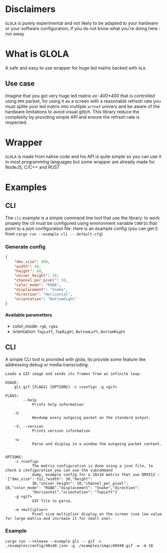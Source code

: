 # Disclaimers
`GLOLA` is purely experimental and not likely to be adapted to your hardware or your software configuration, if you do not know what you're doing here : run away

# What is GLOLA
A safe and easy to use wrapper for huge led matrix backed with `OLA`.
## Use case
Imagine that you got very huge led matrix *ex: 400\*400* that is controlled using `DMX` packet, for using it as a screen with a reasonable refresh rate you must splite your led matrix into multiple `artnet` univers and be aware of the hardware limitations to avoid visual glitch. This library reduce the complexity by providing simple API and ensure the refresh rate is respected.

# Wrapper
`GLOLA` is made from native code and his API is quite simple so you can use it in most programming languages but some wrapper are already made for NodeJS, C/C++ and RUST

# Examples
## CLI
The `cli` example is a simple command line tool that use the library.
to work propely the cli must be configured using environment variable `CONFIG` that point to a json configuration file.
Here is an example config (you can get it from `cargo run --example cli -- default-cfg`)
### Generate config
```json
{
    "dmx_size": 400,
    "width": 40,
    "height": 40,
    "univer_height": 10,
    "channel_per_pixel": 10,
    "color_mode": "RGBA",
    "displacement": "Snake",
    "direction": "Horizontal",
    "orientation": "BottomRight"
}

```
#### Available parametters

- color_mode: `rgb`, `rgba`
- orientation: `TopLeft`, `TopRight`, `BottomLeft`, `BottomRight`

## CLI
A simple CLI tool is provided with glola, its provide some feature like addressing debug or media transcoding.
```
Loads a GIF image and sends its frames from an infinite loop.

USAGE:
    gli gif [FLAGS] [OPTIONS] -c <config> -g <gif>

FLAGS:
        --help       
            Prints help information

    -h               
            Hexdump every outgoing packet on the standard output.

    -V, --version    
            Prints version information

    -w               
            Parse and display in a window the outgoing packet content.


OPTIONS:
    -c <config>            
            The matrix configuration is done using a json file, to check a configuration you can use the subcommand
            dump, example config for a 10x10 matrix that use DMX512 : `{"dmx_size": 512,"width": 30,"height":
            30,"univer_height": 10,"channel_per_pixel": 10,"color_mode": "RGBA","displacement": "Snake","direction":
            "Horizontal","orientation": "TopLeft"}`
    -g <gif>               
            GIF file to parse.

    -m <multiplier>        
            Pixel size multiplier display on the screen (use low value for large matrix and increase it for small one).

```

### Example

```
cargo run --release --example gli -- gif -c ./examples/config/40x40.json -g ./examples/imgs/40X40.gif -w -m 10
```